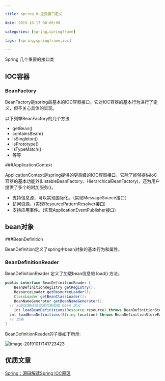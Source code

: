 ```yaml
---

title: spring-0-重要接口定义

date: 2019-10-17 00:00:00

categories: [spring,springframe]

tags: [spring,springframe,ioc]

---
```


Spring 几个重要的接口类

<!--more-->

## IOC容器

### BeanFactory

BeanFactory是spring最基本的IOC容器接口。它对IOC容器的基本行为进行了定义，但不关心具体的实现。

以下列举BeanFactory的几个方法

- getBean()
- containsBean()
- isSingleton()
- isPrototype()
- isTypeMatch()
- 等等

###ApplicationContext

ApplicationContext是spring提供的更高级的IOC容器接口。它除了能够提供IoC容器的基本功能外(ListableBeanFactory、HierarchicalBeanFactory)，还为用户提供了多个的附加服务()。

- 支持信息源，可以实现国际化。（实现MessageSource接口）
- 访问资源。(实现ResourcePatternResolver接口)
- 支持应用事件。(实现ApplicationEventPublisher接口)

## bean对象

###BeanDefinition

BeanDefinition定义了spring中bean对象的基本行为和属性。

### BeanDefinitionReader

BeanDefinitionReader 定义了加载bean信息的 load() 方法。

```java
public interface BeanDefinitionReader {
	BeanDefinitionRegistry getRegistry();
	ResourceLoader getResourceLoader();
	ClassLoader getBeanClassLoader();
	BeanNameGenerator getBeanNameGenerator();
  // 从指定路径或资源对象加载 bean 定义
	int loadBeanDefinitions(Resource resource) throws BeanDefinitionStoreException;
  int loadBeanDefinitions(String location) throws BeanDefinitionStoreException;
  // 忽略
}
```

BeanDefinitionReader的子类如下所示:

![image-20191017141723423](/images/spring-0/image-20191017141723423.png)



## 优质文章

[Spring：源码解读Spring IOC原理](https://www.cnblogs.com/ITtangtang/p/3978349.html)

